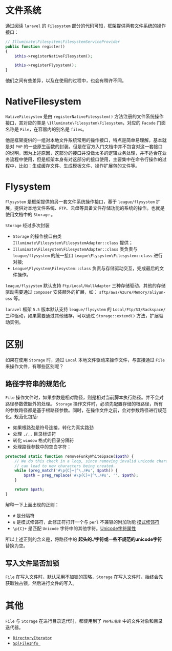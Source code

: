 # 文件系统

通过阅读 `laravel` 的 `Filesystem` 部分的代码可知，框架提供两套文件系统的操作接口：

```php
// Illuminate\Filesystem\FilesystemServiceProvider
public function register()
{
    $this->registerNativeFilesystem();

    $this->registerFlysystem();
}
```
他们之间有些差异，以及在使用的过程中，也会有稍许不同。

# NativeFilesystem

`NativeFilesystem` 是由 `registerNativeFilesystem()` 方法注册的文件系统操作接口，其对应的类是 `\Illuminate\Filesystem\Filesystem`，对应的 `Facade` 门面名称是 `File`，在容器内的别名是 `files`。

他是框架提供的一组对本地文件系统常用的操作接口，特点是简单易理解，基本就是对 `PHP` 的一些原生函数的封装。但是在官方入门文档中并不包含对这一套接口的说明，因为上述原因，这部分的接口并没做太多的逻辑业务处理，并不适合在业务流程中使用，但是框架本身有对这部分的接口使用，主要集中在命令行操作的过程中，比如：生成缓存文件、生成模板文件、操作扩展包的文件等。

# Flysystem

`Flysystem` 是框架提供的另一套文件系统操作接口，基于 `league/flysystem` 扩展，提供对本地文件系统、`FTP`、云盘等具备文件存储功能的系统的操作。也就是使用文档中的 `Storage` 。

`Storage` 经过多次封装

 - `Storage` 的操作接口由类 `Illuminate\Filesystem\FilesystemAdapter::class` 提供；
 - `Illuminate\Filesystem\FilesystemAdapter::class` 类负责与 `league/flysystem` 的统一接口 `League\Flysystem\Filesystem::class` 进行对接;
 - `League\Flysystem\Filesystem::class` 负责与存储驱动交互，完成最后的文件操作。

`league/flysystem` 默认支持 `Ftp/Local/NullAdapter` 三种存储驱动，其他的存储驱动需要通过 `composer` 安装额外的扩展，如： `sftp/aws/Azure/Memory/aliyun-oss` 等。

`laravel` 框架 `5.5` 版本默认支持 `league/flysystem` 的 `Local/Ftp/S3/Rackspace/` 三种驱动，如果需要通过其他储存，可以通过 `Storage::extend()` 方法，扩展驱动实例。

# 区别
如果在使用 `Storage` 时，通过 `Local` 本地文件驱动来操作文件，与直接通过 `File` 来操作文件，有哪些区别呢？

## 路径字符串的规范化

`File` 操作文件时，如果参数是相对路径，则是相对当前脚本执行路径。并不会对路径参数做额外的处理。
`Storage` 操作文件时，必须先配置存储的根路径，所有的参数路径都是基于根路径参数。同时，在操作文件之前，会对参数路径进行规范化。规范化包括:
 - 如果根路劲是符号连接，转化为真实路劲
 - 处理 `./..` 目录标识符
 - 转化 `window` 格式的目录分隔符
 - 处理路径参数中的空白字符：

```php
protected static function removeFunkyWhiteSpace($path) {
    // We do this check in a loop, since removing invalid unicode characters
    // can lead to new characters being created.
    while (preg_match('#\p{C}+|^\./#u', $path)) {
        $path = preg_replace('#\p{C}+|^\./#u', '', $path);
    }

    return $path;
}
```
解释一下上面出现的正则：
 - `#` 是分隔符
 - `u` 是模式修饰符，此修正符打开一个与 `perl` 不兼容的附加功能 [模式修饰符](https://www.php.net/manual/zh/reference.pcre.pattern.modifiers.php)
 - `\p{C}+` 是匹配 `Unicode` 字符中的其他字符。[Unicode字符属性](https://www.php.net/manual/zh/regexp.reference.unicode.php)

所以上述正则的含义是，将路径中的 **起头的./字符或一些不规范的unicode字符** 替换为空。

## 写入文件是否加锁
`File` 在写入文件时，默认采用不加锁的策略，`Storage` 在写入文件时，始终会先获取独占锁，然后进行文件的写入。


# 其他
`File` 与 `Storage` 在进行目录迭代时，都使用到了 `PHP标准库` 中的文件对象和目录迭代器。

 - [`DirectoryIterator`](https://www.php.net/manual/zh/class.directoryiterator.php)
 - [`SplFileInfo `](https://www.php.net/manual/zh/class.splfileinfo.php)